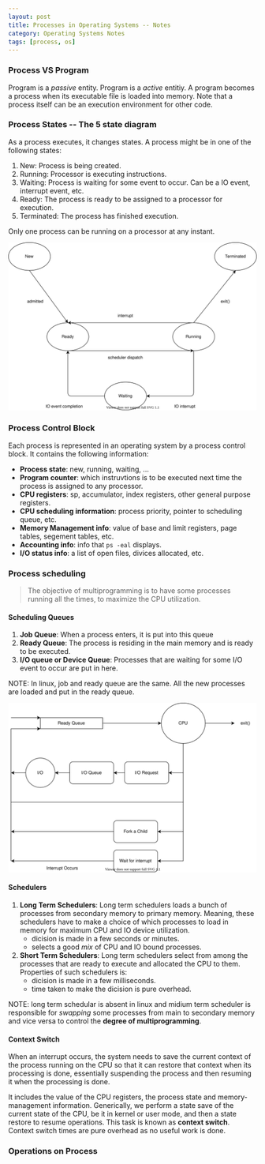 ```yaml
---
layout: post
title: Processes in Operating Systems -- Notes
category: Operating Systems Notes
tags: [process, os]
---
```


### Process VS Program

Program is a *passive* entity. Program is a *active* entitiy.
A program becomes a process when its executable file is loaded into memory.
Note that a process itself can be an execution environment for other code.

### Process States -- The 5 state diagram

As a process executes, it changes states. A process might be in
one of the following states:

1. New: Process is being created.
2. Running: Processor is executing instructions.
3. Waiting: Process is waiting for some event to occur. Can be a IO event, interrupt event, etc.
4. Ready: The process is ready to be assigned to a processor for execution.
5. Terminated: The process has finished execution.

Only one process can be running on a processor at any instant.

![process state diagram](/images/os-process/process-state-diagram.svg)

### Process Control Block

Each process is represented in an operating system by a process control block. It contains the following information:

- **Process state**: new, running, waiting, ...
- **Program counter**: which instruvtions is to be executed next time the process is assigned to any processor.
- **CPU registers**: sp, accumulator, index registers, other general purpose registers.
- **CPU scheduling information**: process priority, pointer to scheduling queue, etc.
- **Memory Management info**: value of base and limit registers, page tables, segement tables, etc.
- **Accounting info**: info that ``ps -eal`` displays.
- **I/O status info**: a list of open files, divices allocated, etc.

### Process scheduling

> The objective of multiprogramming is to have some processes running all the times, to maximize the CPU utilization.

#### Scheduling Queues

1. **Job Queue**: When a process enters, it is put into this queue
2. **Ready Queue**: The process is residing in the main memory and is ready to be executed.
3. **I/O queue or Device Queue**: Processes that are waiting for some I/O event to occur are put in here.

NOTE: In linux, job and ready queue are the same. All the new processes are loaded and put in the ready queue.

![queueing diagram](/images/os-process/queueing-diagram.svg)

#### Schedulers

1. **Long Term Schedulers**: Long term schedulers loads a bunch of processes from secondary memory to primary memory. Meaning, these schedulers have to make a choice of which processes to load in memory for maximum CPU and IO device utilization.
    - dicision is made in a few seconds or minutes.
    - selects a good *mix* of CPU and IO bound processes.
2. **Short Term Schedulers**: Long term schedulers select from among the processes that are ready to execute and allocated the CPU to them. Properties of such schedulers is:
    - dicision is made in a few milliseconds.
    - time taken to make the dicision is pure overhead.

NOTE: long term schedular is absent in linux and midium term scheduler is responsible for *swapping* some processes from main to secondary memory and vice versa to control the **degree of multiprogramming**.

#### Context Switch

When an interrupt occurs, the system needs to save the current context of the process running on the CPU so that it can restore that context when its processing is done, essentially suspending the process and then resuming it when the processing is done.

It includes the value of the CPU registers, the process state  and memory-management information. Generically, we perform a state save of the current state of the CPU, be it in kernel or user mode, and then a state restore to resume operations. This task is known as **context switch**. Context switch times are pure overhead as no useful work is done.

### Operations on Process

